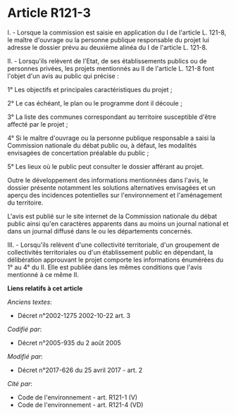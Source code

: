 # Article R121-3

I. - Lorsque la commission est saisie en application du I de l'article L. 121-8, le maître d'ouvrage ou la personne publique
responsable du projet lui adresse le dossier prévu au deuxième alinéa du I de l'article L. 121-8.

II. - Lorsqu'ils relèvent de l'Etat, de ses établissements publics ou de personnes privées, les projets mentionnés au II de
l'article L. 121-8 font l'objet d'un avis au public qui précise :

1° Les objectifs et principales caractéristiques du projet ;

2° Le cas échéant, le plan ou le programme dont il découle ;

3° La liste des communes correspondant au territoire susceptible d'être affecté par le projet ;

4° Si le maître d'ouvrage ou la personne publique responsable a saisi la Commission nationale du débat public ou, à défaut,
les modalités envisagées de concertation préalable du public ;

5° Les lieux où le public peut consulter le dossier afférant au projet.

Outre le développement des informations mentionnées dans l'avis, le dossier présente notamment les solutions alternatives
envisagées et un aperçu des incidences potentielles sur l'environnement et l'aménagement du territoire.

L'avis est publié sur le site internet de la Commission nationale du débat public ainsi qu'en caractères apparents dans au
moins un journal national et dans un journal diffusé dans le ou les départements concernés.

III. - Lorsqu'ils relèvent d'une collectivité territoriale, d'un groupement de collectivités territoriales ou d'un
établissement public en dépendant, la délibération approuvant le projet comporte les informations énumérées du 1° au 4° du
II. Elle est publiée dans les mêmes conditions que l'avis mentionné à ce même II.

**Liens relatifs à cet article**

_Anciens textes_:

  - Décret n°2002-1275 2002-10-22 art. 3

_Codifié par_:

  - Décret n°2005-935 du 2 août 2005

_Modifié par_:

  - Décret n°2017-626 du 25 avril 2017 - art. 2

_Cité par_:

  - Code de l'environnement - art. R121-1 (V)
  - Code de l'environnement - art. R121-4 (VD)
